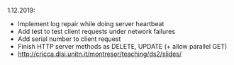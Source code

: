 1.12.2019:
- Implement log repair while doing server heartbeat
- Add test to test client requests under network failures
- Add serial number to client request
- Finish HTTP server methods as DELETE, UPDATE (+ allow parallel GET)
- http://cricca.disi.unitn.it/montresor/teaching/ds2/slides/